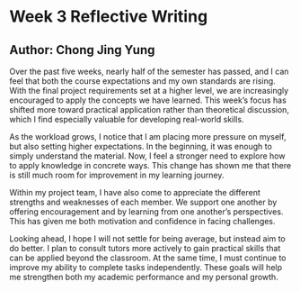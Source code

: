 # **Week 3 Reflective Writing**

## Author: Chong Jing Yung

Over the past five weeks, nearly half of the semester has passed, and I can feel that both the course expectations and my own standards are rising. With the final project requirements set at a higher level, we are increasingly encouraged to apply the concepts we have learned. This week’s focus has shifted more toward practical application rather than theoretical discussion, which I find especially valuable for developing real-world skills.

As the workload grows, I notice that I am placing more pressure on myself, but also setting higher expectations. In the beginning, it was enough to simply understand the material. Now, I feel a stronger need to explore how to apply knowledge in concrete ways. This change has shown me that there is still much room for improvement in my learning journey.

Within my project team, I have also come to appreciate the different strengths and weaknesses of each member. We support one another by offering encouragement and by learning from one another’s perspectives. This has given me both motivation and confidence in facing challenges.

Looking ahead, I hope I will not settle for being average, but instead aim to do better. I plan to consult tutors more actively to gain practical skills that can be applied beyond the classroom. At the same time, I must continue to improve my ability to complete tasks independently. These goals will help me strengthen both my academic performance and my personal growth.
